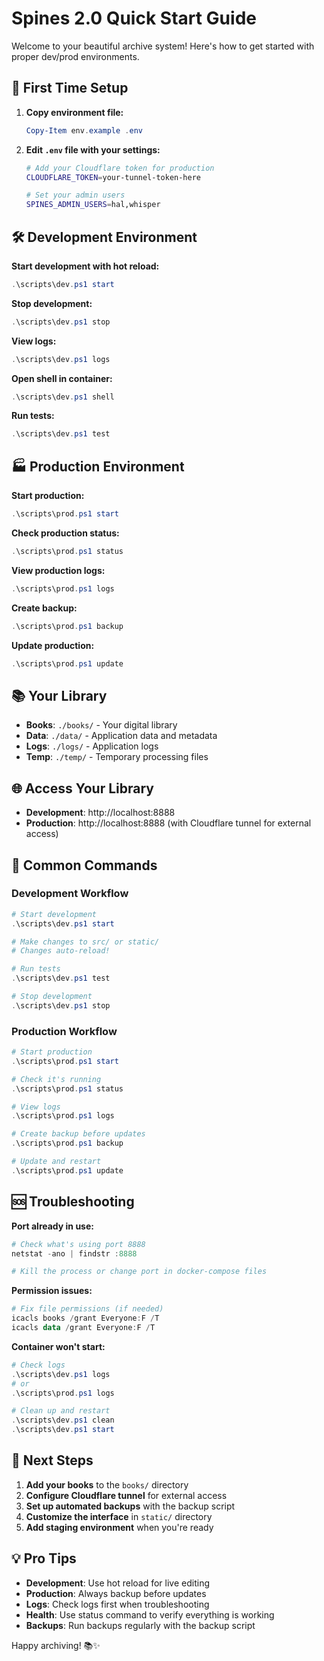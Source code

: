 # Spines 2.0 Quick Start Guide

Welcome to your beautiful archive system! Here's how to get started with proper dev/prod environments.

## 🚀 First Time Setup

1. **Copy environment file:**
   ```powershell
   Copy-Item env.example .env
   ```

2. **Edit `.env` file with your settings:**
   ```bash
   # Add your Cloudflare token for production
   CLOUDFLARE_TOKEN=your-tunnel-token-here
   
   # Set your admin users
   SPINES_ADMIN_USERS=hal,whisper
   ```

## 🛠️ Development Environment

**Start development with hot reload:**
```powershell
.\scripts\dev.ps1 start
```

**Stop development:**
```powershell
.\scripts\dev.ps1 stop
```

**View logs:**
```powershell
.\scripts\dev.ps1 logs
```

**Open shell in container:**
```powershell
.\scripts\dev.ps1 shell
```

**Run tests:**
```powershell
.\scripts\dev.ps1 test
```

## 🏭 Production Environment

**Start production:**
```powershell
.\scripts\prod.ps1 start
```

**Check production status:**
```powershell
.\scripts\prod.ps1 status
```

**View production logs:**
```powershell
.\scripts\prod.ps1 logs
```

**Create backup:**
```powershell
.\scripts\prod.ps1 backup
```

**Update production:**
```powershell
.\scripts\prod.ps1 update
```

## 📚 Your Library

- **Books**: `./books/` - Your digital library
- **Data**: `./data/` - Application data and metadata
- **Logs**: `./logs/` - Application logs
- **Temp**: `./temp/` - Temporary processing files

## 🌐 Access Your Library

- **Development**: http://localhost:8888
- **Production**: http://localhost:8888 (with Cloudflare tunnel for external access)

## 🔧 Common Commands

### Development Workflow
```powershell
# Start development
.\scripts\dev.ps1 start

# Make changes to src/ or static/
# Changes auto-reload!

# Run tests
.\scripts\dev.ps1 test

# Stop development
.\scripts\dev.ps1 stop
```

### Production Workflow
```powershell
# Start production
.\scripts\prod.ps1 start

# Check it's running
.\scripts\prod.ps1 status

# View logs
.\scripts\prod.ps1 logs

# Create backup before updates
.\scripts\prod.ps1 backup

# Update and restart
.\scripts\prod.ps1 update
```

## 🆘 Troubleshooting

**Port already in use:**
```powershell
# Check what's using port 8888
netstat -ano | findstr :8888

# Kill the process or change port in docker-compose files
```

**Permission issues:**
```powershell
# Fix file permissions (if needed)
icacls books /grant Everyone:F /T
icacls data /grant Everyone:F /T
```

**Container won't start:**
```powershell
# Check logs
.\scripts\dev.ps1 logs
# or
.\scripts\prod.ps1 logs

# Clean up and restart
.\scripts\dev.ps1 clean
.\scripts\dev.ps1 start
```

## 🎯 Next Steps

1. **Add your books** to the `books/` directory
2. **Configure Cloudflare tunnel** for external access
3. **Set up automated backups** with the backup script
4. **Customize the interface** in `static/` directory
5. **Add staging environment** when you're ready

## 💡 Pro Tips

- **Development**: Use hot reload for live editing
- **Production**: Always backup before updates
- **Logs**: Check logs first when troubleshooting
- **Health**: Use status command to verify everything is working
- **Backups**: Run backups regularly with the backup script

Happy archiving! 📚✨ 